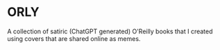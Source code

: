 # ORLY
A collection of satiric (ChatGPT generated) O'Reilly books that I created using covers that are shared online as memes.
